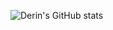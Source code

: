 ![Derin's GitHub stats](https://github-readme-stats.vercel.app/api?username=derinsaracoglu&show_icons=true&theme=dark)





